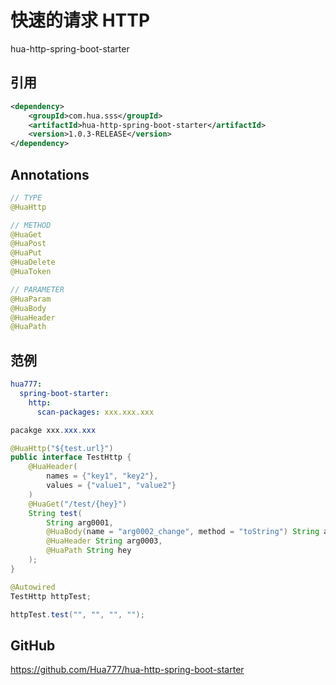 # 快速的请求 HTTP

hua-http-spring-boot-starter

## 引用

```xml
<dependency>
    <groupId>com.hua.sss</groupId>
    <artifactId>hua-http-spring-boot-starter</artifactId>
    <version>1.0.3-RELEASE</version>
</dependency>
```

## Annotations

```java
// TYPE
@HuaHttp

// METHOD
@HuaGet
@HuaPost
@HuaPut
@HuaDelete
@HuaToken

// PARAMETER
@HuaParam
@HuaBody
@HuaHeader
@HuaPath
```

## 范例

```yaml
hua777:
  spring-boot-starter:
    http:
      scan-packages: xxx.xxx.xxx
```

```java
pacakge xxx.xxx.xxx

@HuaHttp("${test.url}")
public interface TestHttp {
    @HuaHeader(
        names = {"key1", "key2"},
        values = {"value1", "value2"}
    )
    @HuaGet("/test/{hey}")
    String test(
        String arg0001, 
        @HuaBody(name = "arg0002_change", method = "toString") String arg0002, 
        @HuaHeader String arg0003, 
        @HuaPath String hey
    );
}
```

```java
@Autowired
TestHttp httpTest;

httpTest.test("", "", "", "");
```

## GitHub

https://github.com/Hua777/hua-http-spring-boot-starter